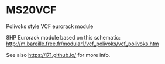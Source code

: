 # MS20VCF
Polivoks style VCF eurorack module

8HP Eurorack module based on this schematic: http://m.bareille.free.fr/modular1/vcf_polivoks/vcf_polivoks.htm

See also https://l71.github.io/ for more info.

